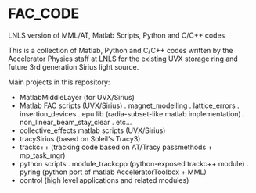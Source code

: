 FAC_CODE
========


LNLS version of MML/AT, Matlab Scripts, Python and C/C++ codes

This is a collection of Matlab, Python and C/C++ codes written by the Accelerator Physics staff at LNLS for
the existing UVX storage ring and future 3rd generation Sirius light source.

Main projects in this repository:

- MatlabMiddleLayer (for UVX/Sirius)
- Matlab FAC scripts (UVX/Sirius)
    . magnet_modelling
    . lattice_errors
    . insertion_devices
    . epu lib (radia-subset-like matlab implementation)
    . non_linear_beam_stay_clear
    . etc...
- collective_effects matlab scripts (UVX/Sirius)
- tracySirius (based on Soleil's Tracy3)
- trackc++ (tracking code based on AT/Tracy passmethods + mp_task_mgr)
- python scripts
    . module_trackcpp (python-exposed trackc++ module)
    . pyring (python port of matlab AcceleratorToolbox + MML)
- control (high level applications and related modules)



